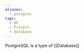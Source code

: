 ```yaml
---
aliases:
  - postgres
tags:
  - DT
  - Project
  - database
---
```

PostgreSQL is a type of [[Database]]
